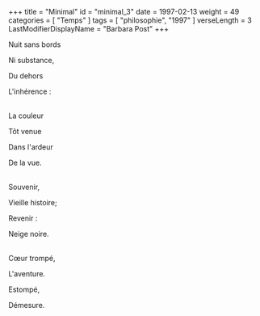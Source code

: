 +++
title = "Minimal"
id = "minimal_3"
date = 1997-02-13
weight = 49
categories = [ "Temps" ]
tags = [ "philosophie", "1997" ]
verseLength = 3
LastModifierDisplayName = "Barbara Post"
+++

Nuit sans bords

Ni substance,

Du dehors

L'inhérence :

 \
La couleur

Tôt venue

Dans l'ardeur

De la vue.

 \
Souvenir,

Vieille histoire;

Revenir :

Neige noire.

 \
Cœur trompé,

L'aventure.

Estompé,

Démesure.
